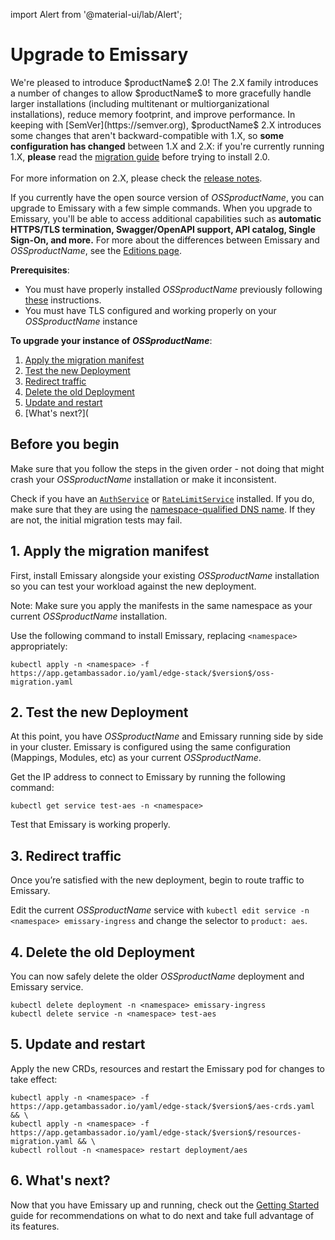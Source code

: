 import Alert from '@material-ui/lab/Alert';

# Upgrade to Emissary

<Alert severity="info">
  We're pleased to introduce $productName$ 2.0! The 2.X family introduces a number of
  changes to allow $productName$ to more gracefully handle larger installations (including
  multitenant or multiorganizational installations), reduce memory footprint, and improve
  performance. In keeping with [SemVer](https://semver.org), $productName$ 2.X introduces
  some changes that aren't backward-compatible with 1.X, so <b>some configuration has
  changed</b> between 1.X and 2.X: if you're currently running 1.X, <b>please</b> read
  the <a href="../migrate-to-version-2/">migration guide</a> before trying to install 2.0.<br/>
  <br/>
  For more information on 2.X, please check the <a href="../../../release-notes">release notes</a>.
</Alert>

If you currently have the open source version of $OSSproductName$, you can upgrade to Emissary with a few simple commands. When you upgrade to Emissary, you'll be able to access additional capabilities such as **automatic HTTPS/TLS termination, Swagger/OpenAPI support, API catalog, Single Sign-On, and more.** For more about the differences between Emissary and $OSSproductName$, see the [Editions page](/editions).

**Prerequisites**:

* You must have properly installed $OSSproductName$ previously following [these](../) instructions.
* You must have TLS configured and working properly on your $OSSproductName$ instance

**To upgrade your instance of $OSSproductName$**:

1. [Apply the migration manifest](#1-apply-the-migration-manifest)
2. [Test the new Deployment](#2-test-the-new-deployment)
3. [Redirect traffic](#3-redirect-traffic)
4. [Delete the old Deployment](#4-delete-the-old-deployment)
5. [Update and restart](#5-update-and-restart)
6. [What's next?](

## Before you begin

Make sure that you follow the steps in the given order - not doing that might crash your $OSSproductName$ installation or make it inconsistent.

Check if you have an [`AuthService`](../../running/services/auth-service) or
[`RateLimitService`](../../running/services/rate-limit-service) installed. If
you do, make sure that they are using the [namespace-qualified DNS name](https://kubernetes.io/docs/concepts/services-networking/dns-pod-service/#namespaces-of-services).
If they are not, the initial migration tests may fail.

## 1. Apply the migration manifest

First, install Emissary alongside your existing $OSSproductName$ installation so you can test your workload against the new deployment.

Note: Make sure you apply the manifests in the same namespace as your current $OSSproductName$ installation.

Use the following command to install Emissary, replacing `<namespace>` appropriately:

```
kubectl apply -n <namespace> -f https://app.getambassador.io/yaml/edge-stack/$version$/oss-migration.yaml
```

## 2. Test the new Deployment

At this point, you have $OSSproductName$ and Emissary running side by side in your cluster. Emissary is configured using the same configuration (Mappings, Modules, etc) as your current $OSSproductName$.

Get the IP address to connect to Emissary by running the following command:

```
kubectl get service test-aes -n <namespace>
```

Test that Emissary is working properly.

## 3. Redirect traffic

Once you’re satisfied with the new deployment, begin to route traffic to Emissary.

Edit the current $OSSproductName$ service with `kubectl edit service -n <namespace> emissary-ingress` and change the selector to `product: aes`.

## 4. Delete the old Deployment

You can now safely delete the older $OSSproductName$ deployment and Emissary service.

```
kubectl delete deployment -n <namespace> emissary-ingress
kubectl delete service -n <namespace> test-aes
```

## 5. Update and restart

Apply the new CRDs, resources and restart the Emissary pod for changes to take effect:

```
kubectl apply -n <namespace> -f https://app.getambassador.io/yaml/edge-stack/$version$/aes-crds.yaml && \
kubectl apply -n <namespace> -f https://app.getambassador.io/yaml/edge-stack/$version$/resources-migration.yaml && \
kubectl rollout -n <namespace> restart deployment/aes
```

## 6. What's next?

Now that you have Emissary up and running, check out the [Getting Started](../../../tutorials/getting-started) guide for recommendations on what to do next and take full advantage of its features.
